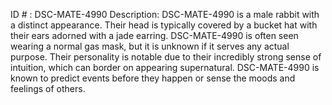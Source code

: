 ID # : DSC-MATE-4990
Description: DSC-MATE-4990 is a male rabbit with a distinct appearance. Their head is typically covered by a bucket hat with their ears adorned with a jade earring. DSC-MATE-4990 is often seen wearing a normal gas mask, but it is unknown if it serves any actual purpose. Their personality is notable due to their incredibly strong sense of intuition, which can border on appearing supernatural. DSC-MATE-4990 is known to predict events before they happen or sense the moods and feelings of others.